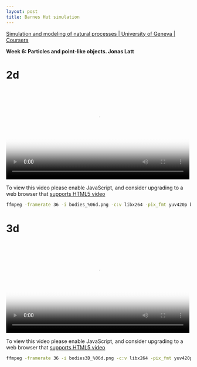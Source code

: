 ```yaml
---
layout: post
title: Barnes Hut simulation
---
```


[Simulation and modeling of natural processes \| University of Geneva \| Coursera](https://www.coursera.org/learn/modeling-simulation-natural-processes)

**Week 6: Particles and point-like objects. Jonas Latt**

# 2d

  <video
    id="barnes_hut_2d"
    class="video-js"
    controls
    preload="auto"
    width="500"
    height="250"
    poster="/modeling/barnes_hut_2d/bodies_000499.png"
    data-setup="{}">
    <source src="/modeling/barnes_hut_2d/barnes_hut_2d.mp4" type="video/mp4"/>
    <p class="vjs-no-js">
      To view this video please enable JavaScript, and consider upgrading to a
      web browser that
      <a href="https://videojs.com/html5-video-support/" target="_blank">supports HTML5 video</a>
    </p>
  </video>

```bash
ffmpeg -framerate 36 -i bodies_%06d.png -c:v libx264 -pix_fmt yuv420p barnes_hut_2d.mp4
```

# 3d

  <video
    id="barnes_hut_3d"
    class="video-js"
    controls
    preload="auto"
    width="500"
    height="250"
    poster="/modeling/barnes_hut_3d/bodies3D_000499.png"
    data-setup="{}">
    <source src="/modeling/barnes_hut_3d/barnes_hut_3d.mp4" type="video/mp4"/>
    <p class="vjs-no-js">
      To view this video please enable JavaScript, and consider upgrading to a
      web browser that
      <a href="https://videojs.com/html5-video-support/" target="_blank">supports HTML5 video</a>
    </p>
  </video>

```bash
ffmpeg -framerate 36 -i bodies3D_%06d.png -c:v libx264 -pix_fmt yuv420p barnes_hut_3d.mp4
```

<script>
  var player = videojs('barnes_hut_2d');
</script>

<script>
  var player = videojs('barnes_hut_3d');
</script>